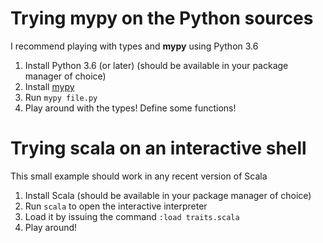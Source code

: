 # Trying mypy on the Python sources

I recommend playing with types and **mypy** using Python 3.6 

1. Install Python 3.6 (or later) (should be available in your package manager of choice)
2. Install [mypy](https://github.com/python/mypy)
3. Run `mypy file.py`
4. Play around with the types! Define some functions!

# Trying scala on an interactive shell

This small example should work in any recent version of Scala

1. Install Scala (should be available in your package manager of choice)
2. Run `scala` to open the interactive interpreter
3. Load it by issuing the command `:load traits.scala`
4. Play around!
